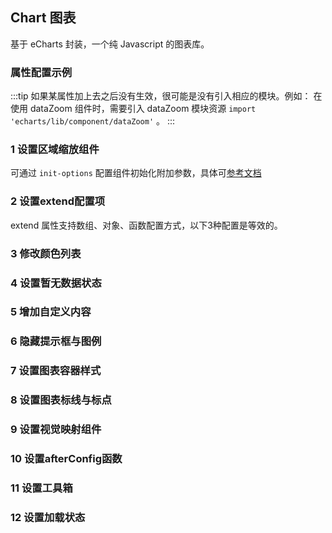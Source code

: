 <div class="demo-header">
<p class="overviewicon">
  <span class="wapi-chart-pie"/>
</p>

## Chart 图表

<nova-uxlink widget-name="Chart"></nova-uxlink>

基于 eCharts 封装，一个纯 Javascript 的图表库。
</div>

### 属性配置示例

:::tip 如果某属性加上去之后没有生效，很可能是没有引入相应的模块。例如：
在使用 dataZoom 组件时，需要引入 dataZoom 模块资源 `import 'echarts/lib/component/dataZoom'` 。
:::

### 1 设置区域缩放组件

可通过 `init-options` 配置组件初始化附加参数，具体可[参考文档](http://xui.test.huawei.com/echarts4/echarts-doc/public/cn/api.html#echarts.init)

<nova-demo-view link="chart/props/demo10"></nova-demo-view>

### 2 设置extend配置项

extend 属性支持数组、对象、函数配置方式，以下3种配置是等效的。

<nova-demo-view link="chart/props/base"></nova-demo-view>

### 3 修改颜色列表

<nova-demo-view link="chart/props/demo12"></nova-demo-view>

### 4 设置暂无数据状态

<nova-demo-view link="chart/props/demo4"></nova-demo-view>

### 5 增加自定义内容

<nova-demo-view link="chart/props/demo5"></nova-demo-view>


### 6 隐藏提示框与图例

<nova-demo-view link="chart/props/demo6"></nova-demo-view>

### 7 设置图表容器样式

<nova-demo-view link="chart/props/demo7"></nova-demo-view>

### 8 设置图表标线与标点

<nova-demo-view link="chart/props/demo8"></nova-demo-view>

### 9 设置视觉映射组件

<nova-demo-view link="chart/props/demo9"></nova-demo-view>

### 10 设置afterConfig函数

<nova-demo-view link="chart/props/demo2"></nova-demo-view>

### 11 设置工具箱

<nova-demo-view link="chart/props/demo11"></nova-demo-view>

### 12 设置加载状态

<nova-demo-view link="chart/props/demo3"></nova-demo-view>

